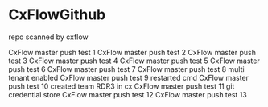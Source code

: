 # CxFlowGithub
repo scanned by cxflow

CxFlow master push test 1
CxFlow master push test 2
CxFlow master push test 3
CxFlow master push test 4
CxFlow master push test 5
CxFlow master push test 6
CxFlow master push test 7
CxFlow master push test 8 multi tenant enabled
CxFlow master push test 9 restarted cmd
CxFlow master push test 10 created team RDR3 in cx
CxFlow master push test 11 git credential store
CxFlow master push test 12 
CxFlow master push test 13